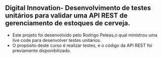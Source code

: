 <h2>Digital Innovation- Desenvolvimento de testes unitários para validar uma API REST de gerenciamento de estoques de cerveja.</h2>

* Este projeto foi desenvolvido pelo Rodrigo Peleas,o qual ministrou uma live code para desenvolver testes unitários.
* O propósito deste curso é realizar testes, e o código da API REST foi previamente disponibilizado. 

